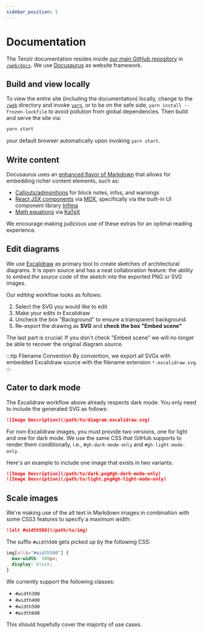 ```yaml
---
sidebar_position: 5
---
```


# Documentation

The Tenzir documentation resides inside [our main GitHub
repository](https://github.com/tenzir/tenzir) in
[`/web/docs`](https://github.com/tenzir/tenzir/tree/main/web/docs).
We use [Docusaurus](https://docusaurus.io/) as website framework.

## Build and view locally

To view the entire site (including the documentation) locally,
change to the [`/web`](https://github.com/tenzir/tenzir/tree/main/web/)
directory and invoke [`yarn`](https://yarnpkg.com/), or to be on the safe side,
`yarn install --frozen-lockfile` to avoid pollution from global dependencies.
Then build and serve the site via:

```bash
yarn start
```

your default browser automatically upon invoking `yarn start`.

## Write content

Docusaurus uses an [enhanced flavor of
Markdown](https://docusaurus.io/docs/markdown-features) that allows for
embedding richer content elements, such as:

- [Callouts/admonitions](https://docusaurus.io/docs/markdown-features/admonitions)
  for block notes, infos, and warnings
- [React JSX components](https://docusaurus.io/docs/markdown-features/react) via
  [MDX](https://mdxjs.com/), specifically via the built-in UI component library
  [Infima](https://infima.dev/)
- [Math equations](https://docusaurus.io/docs/markdown-features/math-equations)
  via [KaTeX](https://katex.org/)

We encourage making judicious use of these extras for an optimal reading
experience.

## Edit diagrams

We use [Excalidraw](https://excalidraw.com) as primary tool to create sketches
of architectural diagrams. It is open source and has a neat collaboration
feature: the ability to *embed the source code* of the sketch into the exported
PNG or SVG images.

Our editing workflow looks as follows:

2. Select the SVG you would like to edit
3. Make your edits in Excalidraw
4. Uncheck the box "Background" to ensure a transparent background.
5. Re-export the drawing as **SVG** and **check the box "Embed scene"**

The last part is crucial: If you don't check "Embed scene" we will no longer be
able to recover the original diagram source.

:::tip Filename Convention
By convention, we export all SVGs with embedded Excalidraw source with the
filename extension `*.excalidraw.svg`.
:::

## Cater to dark mode

The Excalidraw workflow above already respects dark mode. You only need to
include the generated SVG as follows:

```markdown
![Image Description](/path/to/diagram.excalidraw.svg)
```

For non-Excalidraw images, you must provide two versions, one for light and one
for dark mode. We use the same CSS that GitHub supports to render them
conditionally, i.e., `#gh-dark-mode-only` and `#gh-light-mode-only`.

Here's an example to include one image that exists in two variants:

```markdown
![Image Description](/path/to/dark.png#gh-dark-mode-only)
![Image Description](/path/to/light.png#gh-light-mode-only)
```

## Scale images

We're making use of the alt text in Markdown images in combination with some
CSS3 features to specify a maximum width:

```markdown
![alt #width500](/path/to/img)
```

The suffix `#width500` gets picked up by the following CSS:

```css
img[alt$="#width500"] {
  max-width: 500px;
  display: block;
}
```

We currently support the following classes:

- `#width300`
- `#width400`
- `#width500`
- `#width600`

This should hopefully cover the majority of use cases.

